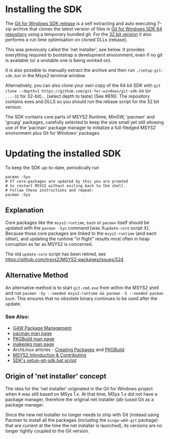 # Installing the SDK

The [Git for Windows SDK release](https://github.com/git-for-windows/build-extra/releases/latest) is a self extracting and auto executing 7-zip archive that clones the latest version of files in [Git for Windows SDK 64 repository](https://github.com/git-for-windows/git-sdk-64`) using a temporary bundled git. For the [32 bit version](https://github.com/git-for-windows/git-sdk-32`) it also performs a run time optimisation on cloned DLLs (rebase).

This was previously called the 'net installer', see below. It provides everything required to bootstrap a development environment, even if no git is available (or a unstable one is being worked on).

It is also possible to manually extract the archive and then run `./setup-git-sdk.bat` in the Msys2 terminal window.
 
Alternatively, you can also clone your own copy of the 64 bit SDK with `git clone --depth=1 https://github.com/git-for-windows/git-sdk-64` (or `...-32` for 32-bit)... (select depth to taste) (See #816). The repository contains exes and DLLS so you should run the rebase script for the 32 bit version.

The SDK contains core parts of MSYS2 Runtime, MinGW, 'pacman' and 'gnupg' packages, carefully selected to
keep the size small yet still allowing use of the 'pacman' package manager to initialize a full-fledged MSYS2 environment
plus Git for Windows' packages.

# Updating the installed SDK

To keep the SDK up-to-date, periodically run

	pacman -Syu
	# If core-packages are updated by this you are promted
 	# to restart MSYS2 without exiting back to the shell.
	# Follow these instructions and repeat:
	pacman -Syu

## Explanation

Core packages like the `msys2-runtime`, `bash` or `pacman` itself should be updated
with the `pacman -Syu` command [was X`update-core` script X]. Because those core packages are linked to the
`msys2-runtime` (and each other), and updating the runtime "in flight" results most
often in heap corruption as far as MSYS2 is concerned.

The old `update-core` script has been retired, see https://github.com/msys2/MSYS2-packages/issues/524

## Alternative Method

An alternative method is to start `git-cmd.exe` from within the MSYS2 shell and run `pacman -Sy --needed msys2-runtime && pacman -S --needed pacman bash`. This ensures that no obsolete binary continues to be used after the
update.

### See Also:

* [G4W Package Management](https://github.com/git-for-windows/git/wiki/Package-management)
* [pacman man page](https://www.archlinux.org/pacman/pacman.8.html)
* [PKGBuild man page](https://www.archlinux.org/pacman/PKGBUILD.5.html)
* [makepkg man page](https://www.archlinux.org/pacman/makepkg.8.html)
* ArchLinux articles - [Creating Packages](https://wiki.archlinux.org/index.php/Creating_packages) and [PKGBuild](https://wiki.archlinux.org/index.php/PKGBUILD)
* [MSYS2 Introduction & Contributing](http://sourceforge.net/p/msys2/wiki/Contributing%20to%20MSYS2/)
* [SDK's setup-git-sdk.bat script](https://github.com/git-for-windows/build-extra/blob/master/sdk-installer/setup-git-sdk.bat)

## Origin of 'net installer' concept

The idea for the 'net installer' originated in the Git for Windows
project when it was still based on MSys 1.x. At that time, MSys 1.x did
not have a package manager, therefore the original net installer
(ab-)used Git as a package manager.

Since the new net installer no longer needs to ship with Git (instead using Pacman to install all the packages (including the `mingw-w64-git` package) that are current at the time the net installer is launched), its versions are no longer tightly coupled to the Git version.
